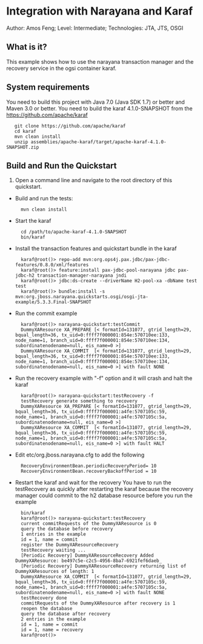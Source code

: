Integration with Narayana and Karaf
==================================================================================================
Author: Amos Feng;
Level: Intermediate;
Technologies: JTA, JTS, OSGI

What is it?
-----------

This example shows how to use the narayana transaction manager and the recovery service in the ogsi container karaf.


System requirements
-------------------

You need to build this project with Java 7.0 (Java SDK 1.7) or better and Maven 3.0 or better.
You need to build the karaf 4.1.0-SNAPSHOT from the https://github.com/apache/karaf

       git clone https://github.com/apache/karaf
       cd karaf
       mvn clean install
       unzip assemblies/apache-karaf/target/apache-karaf-4.1.0-SNAPSHOT.zip


Build and Run the Quickstart
-------------------------------

1. Open a command line and navigate to the root directory of this quickstart.
* Build and run the tests:

        mvn clean install
* Start the karaf

        cd /path/to/apache-karaf-4.1.0-SNAPSHOT
        bin/karaf
* Install the transaction features and quickstart bundle in the karaf

        karaf@root()> repo-add mvn:org.ops4j.pax.jdbc/pax-jdbc-features/0.8.0/xml/features
        karaf@root()> feature:install pax-jdbc-pool-narayana jdbc pax-jdbc-h2 transaction-manager-narayana jndi
        karaf@root()> jdbc:ds-create --driverName H2-pool-xa -dbName test test
        karaf@root()> bundle:install -s mvn:org.jboss.narayana.quickstarts.osgi/osgi-jta-example/5.3.3.Final-SNAPSHOT
* Run the commit example

        karaf@root()> narayana-quickstart:testCommit
        DummyXAResource XA_PREPARE [< formatId=131077, gtrid_length=29, bqual_length=36, tx_uid=0:ffff7f000001:854e:570710ee:133, node_name=1, branch_uid=0:ffff7f000001:854e:570710ee:134, subordinatenodename=null, eis_name=0 >]
        DummyXAResource XA_COMMIT  [< formatId=131077, gtrid_length=29, bqual_length=36, tx_uid=0:ffff7f000001:854e:570710ee:133, node_name=1, branch_uid=0:ffff7f000001:854e:570710ee:134, subordinatenodename=null, eis_name=0 >] with fault NONE
* Run the recovery example with "-f" option and it will crash and halt the karaf

        karaf@root()> narayana-quickstart:testRecovery -f
        testRecovery generate something to recovery
        DummyXAResource XA_PREPARE [< formatId=131077, gtrid_length=29, bqual_length=36, tx_uid=0:ffff7f000001:a4fe:5707105c:59, node_name=1, branch_uid=0:ffff7f000001:a4fe:5707105c:5a, subordinatenodename=null, eis_name=0 >]
        DummyXAResource XA_COMMIT  [< formatId=131077, gtrid_length=29, bqual_length=36, tx_uid=0:ffff7f000001:a4fe:5707105c:59, node_name=1, branch_uid=0:ffff7f000001:a4fe:5707105c:5a, subordinatenodename=null, eis_name=0 >] with fault HALT
* Edit etc/org.jboss.narayana.cfg to add the following

        RecoveryEnvironmentBean.periodicRecoveryPeriod= 10
        RecoveryEnvironmentBean.recoveryBackoffPeriod = 10
* Restart the karaf and wait for the recovery
        You have to run the testRecovery as quickly after restarting the karaf because the recovery manager could commit to the h2 database resource before you run the example

        bin/karaf
        karaf@root()> narayana-quickstart:testRecovery
        current commitRequests of the DummyXAResource is 0
        query the database before recovery
        1 entries in the example
        id = 1, name = commit
        register the DummyXAResourceRecovery
        testRecovery waiting ...
        [Periodic Recovery] DummyXAResourceRecovery Added DummyXAResource: be497c5e-c2c5-4956-8ba7-6921fef6daeb_
        [Periodic Recovery] DummyXAResourceRecovery returning list of DummyXAResources of length: 1
        DummyXAResource XA_COMMIT  [< formatId=131077, gtrid_length=29, bqual_length=36, tx_uid=0:ffff7f000001:a4fe:5707105c:59, node_name=1, branch_uid=0:ffff7f000001:a4fe:5707105c:5a, subordinatenodename=null, eis_name=0 >] with fault NONE
        testRecovery done
        commitRequests of the DummyXAResource after recovery is 1
        reopen the database
        query the database after recovery
        2 entries in the example
        id = 1, name = commit
        id = 1, name = recovery
        karaf@root()>
